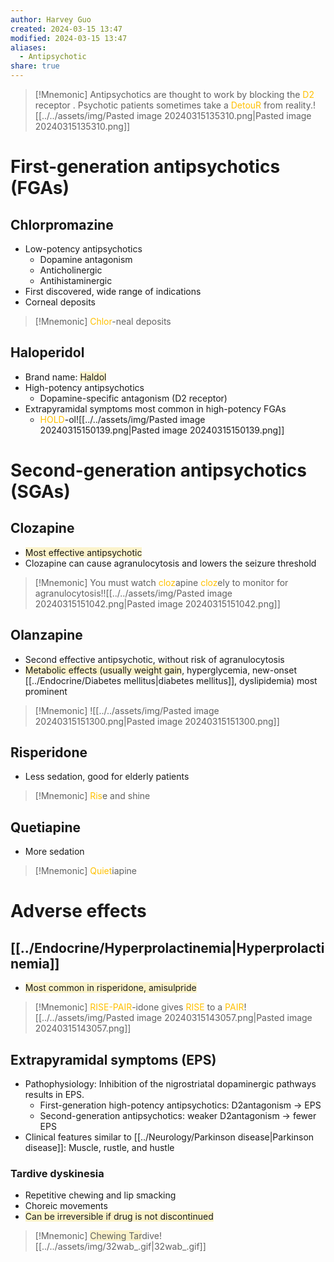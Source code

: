 ```yaml
---
author: Harvey Guo
created: 2024-03-15 13:47
modified: 2024-03-15 13:47
aliases:
  - Antipsychotic
share: true
---
```


>[!Mnemonic] 
>Antipsychotics are thought to work by blocking the <font color="#ffc000">D2</font> receptor .
>Psychotic patients sometimes take a <font color="#ffc000">DetouR</font> from reality.![[../../assets/img/Pasted image 20240315135310.png|Pasted image 20240315135310.png]]
# First-generation antipsychotics (FGAs)
## Chlorpromazine
- Low-potency antipsychotics
	- Dopamine antagonism
	- Anticholinergic
	- Antihistaminergic
- First discovered, wide range of indications
- Corneal deposits
>[!Mnemonic] 
><font color="#ffc000">Chlor</font>-neal deposits
## Haloperidol
- Brand name: <span style="background:rgba(240, 200, 0, 0.2)">Haldol</span>
- High-potency antipsychotics
	- Dopamine-specific antagonism (D2 receptor)
- Extrapyramidal symptoms most common in high-potency FGAs
	- <font color="#ffc000">HOLD</font>-ol![[../../assets/img/Pasted image 20240315150139.png|Pasted image 20240315150139.png]]
# Second-generation antipsychotics (SGAs)
## Clozapine
- <span style="background:rgba(240, 200, 0, 0.2)">Most effective antipsychotic</span>
- Clozapine can cause agranulocytosis and lowers the seizure threshold
>[!Mnemonic] 
>You must watch <font color="#ffc000">cloz</font>apine <font color="#ffc000">cloz</font>ely to monitor for agranulocytosis!![[../../assets/img/Pasted image 20240315151042.png|Pasted image 20240315151042.png]]
## Olanzapine
- Second effective antipsychotic, without risk of agranulocytosis
- <span style="background:rgba(240, 200, 0, 0.2)">Metabolic effects (usually weight gain</span>, hyperglycemia, new-onset [[../Endocrine/Diabetes mellitus|diabetes mellitus]], dyslipidemia) most prominent
>[!Mnemonic] 
>![[../../assets/img/Pasted image 20240315151300.png|Pasted image 20240315151300.png]]
## Risperidone
- Less sedation, good for elderly patients
>[!Mnemonic] 
><font color="#ffc000">Ris</font>e and shine
## Quetiapine
- More sedation
>[!Mnemonic] 
><font color="#ffc000">Quiet</font>iapine
# Adverse effects
## [[../Endocrine/Hyperprolactinemia|Hyperprolactinemia]]
- <span style="background:rgba(240, 200, 0, 0.2)">Most common in risperidone, amisulpride</span>
>[!Mnemonic] 
><font color="#ffc000">RISE-PAIR</font>-idone gives <font color="#ffc000">RISE</font> to a <font color="#ffc000">PAIR</font>![[../../assets/img/Pasted image 20240315143057.png|Pasted image 20240315143057.png]]
## Extrapyramidal symptoms (EPS)
- Pathophysiology: Inhibition of the nigrostriatal dopaminergic pathways results in EPS.
	- First-generation high-potency antipsychotics: D2antagonism → EPS
	- Second-generation antipsychotics: weaker D2antagonism → fewer EPS
- Clinical features similar to [[../Neurology/Parkinson disease|Parkinson disease]]: Muscle, rustle, and hustle
### Tardive dyskinesia
- Repetitive chewing and lip smacking
- Choreic movements
- <span style="background:rgba(240, 200, 0, 0.2)">Can be irreversible if drug is not discontinued</span>
>[!Mnemonic] 
><span style="background:rgba(240, 200, 0, 0.2)">Chewing Tar</span>dive![[../../assets/img/32wab_.gif|32wab_.gif]]